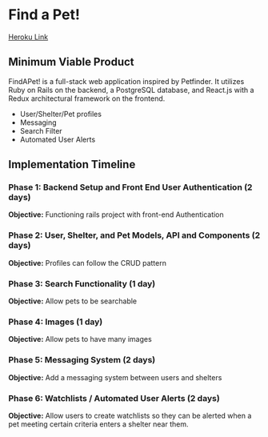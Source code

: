 # Find a Pet!

[Heroku Link](www.google.com/todo)

## Minimum Viable Product

FindAPet! is a full-stack web application inspired by Petfinder. It utilizes Ruby on Rails on the backend, a PostgreSQL database, and React.js with a Redux architectural framework on the frontend.

- User/Shelter/Pet profiles
- Messaging
- Search Filter
- Automated User Alerts

## Implementation Timeline

### Phase 1: Backend Setup and Front End User Authentication (2 days)

**Objective:** Functioning rails project with front-end Authentication

### Phase 2: User, Shelter, and Pet Models, API and Components (2 days)

**Objective:** Profiles can follow the CRUD pattern

### Phase 3: Search Functionality (1 day)

**Objective:** Allow pets to be searchable

### Phase 4: Images (1 day)

**Objective:** Allow pets to have many images

### Phase 5: Messaging System (2 days)

**Objective:** Add a messaging system between users and shelters

### Phase 6: Watchlists / Automated User Alerts (2 days)

**Objective:** Allow users to create watchlists so they can be alerted when a pet meeting certain criteria enters a shelter near them.
